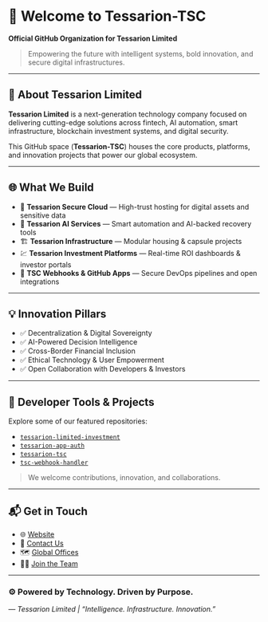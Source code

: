 
# 🚀 Welcome to Tessarion-TSC

**Official GitHub Organization for Tessarion Limited**

> Empowering the future with intelligent systems, bold innovation, and secure digital infrastructures.

---

## 🏢 About Tessarion Limited

**Tessarion Limited** is a next-generation technology company focused on delivering cutting-edge solutions across fintech, AI automation, smart infrastructure, blockchain investment systems, and digital security.

This GitHub space (**Tessarion-TSC**) houses the core products, platforms, and innovation projects that power our global ecosystem.

---

## 🌐 What We Build

- 🔐 **Tessarion Secure Cloud** — High-trust hosting for digital assets and sensitive data  
- 🧠 **Tessarion AI Services** — Smart automation and AI-backed recovery tools  
- 🏗️ **Tessarion Infrastructure** — Modular housing & capsule projects  
- 💹 **Tessarion Investment Platforms** — Real-time ROI dashboards & investor portals  
- 🚨 **TSC Webhooks & GitHub Apps** — Secure DevOps pipelines and open integrations  

---

## 💡 Innovation Pillars

- ✅ Decentralization & Digital Sovereignty  
- ✅ AI-Powered Decision Intelligence  
- ✅ Cross-Border Financial Inclusion  
- ✅ Ethical Technology & User Empowerment  
- ✅ Open Collaboration with Developers & Investors

---

## 🔧 Developer Tools & Projects

Explore some of our featured repositories:
- [`tessarion-limited-investment`](https://github.com/TSC-1-web/tessarion-limited-investment)
- [`tessarion-app-auth`](https://github.com/TSC-1-web/tessarion-app-auth)
- [`tessarion-tsc`](https://github.com/TSC-1-web/tessarion-tsc)
- [`tsc-webhook-handler`](https://github.com/TSC-1-web/tsc-webhook-handler)

> We welcome contributions, innovation, and collaborations.

---

## 📬 Get in Touch

- 🌐 [Website](https://tessarion.com)
- 📧 [Contact Us](mailto:support@tessarion.com)
- 🗺️ [Global Offices](https://tessarion.com/locations)
- 🧑‍💻 [Join the Team](https://tessarion.com/careers)

---

### ⚙️ Powered by Technology. Driven by Purpose.  
*— Tessarion Limited | “Intelligence. Infrastructure. Innovation.”*
